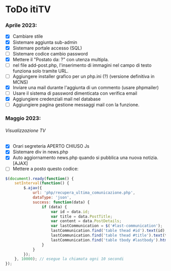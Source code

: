 # ToDo itiTV

### Aprile 2023:

- [x] Cambiare stile
- [x] Sistemare aggiunta sub-admin
- [x] Sistemare portale accesso (SQL)
- [ ] Sistemare codice cambio password
- [x] Mettere il "Postato da: ?" con utenza multipla.
- [ ] nel file add-post.php, l'inserimento di immagini nel campo di testo funziona solo tramite URL.
- [ ] Aggiungere installer grafico per un php.ini (?) (versione definitiva in MCNS)
- [x] Inviare una mail durante l'aggiunta di un commento (usare phpmailer)
- [ ] Usare il sistema di password dimenticata con verifica email
- [x] Aggiungiere credenziali mail nel database
- [ ] Aggiungiere pagina gestione messaggi mail con la funzione.

### Maggio 2023:

###### Visualizzazione TV

- [x] Orari segreteria APERTO CHIUSO Js
- [x] Sistemare div in news.php
- [x] Auto aggiornamento news.php quando si pubblica una nuova notizia. [AJAX]
- [ ] Mettere a posto questo codice:

```js
$(document).ready(function() {
    setInterval(function() {
        $.ajax({
            url: 'php/recupera_ultima_comunicazione.php',
            dataType: 'json',
            success: function(data) {
                if (data) {
                    var id = data.id;
                    var title = data.PostTitle;
                    var content = data.PostDetails;
                    var lastCommunication = $('#last-communication');
                    lastCommunication.find('table thead #id').text(id);
                    lastCommunication.find('table thead #title').text(title);
                    lastCommunication.find('table tbody #lastbody').html(content);
                }
            }
        });
    }, 10000); // esegue la chiamata ogni 10 secondi
});
```
